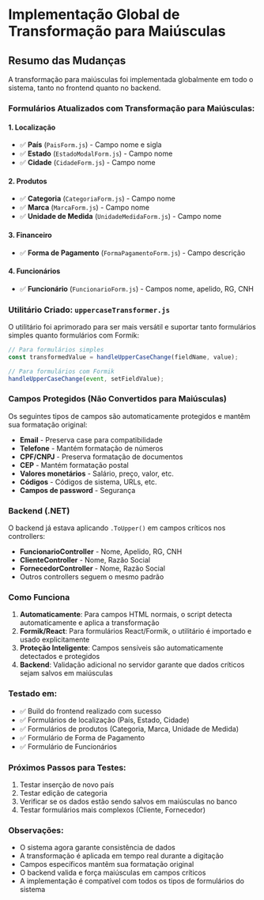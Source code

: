 # Implementação Global de Transformação para Maiúsculas

## Resumo das Mudanças

A transformação para maiúsculas foi implementada globalmente em todo o sistema, tanto no frontend quanto no backend.

### Formulários Atualizados com Transformação para Maiúsculas:

#### 1. **Localização**
- ✅ **País** (`PaisForm.js`) - Campo nome e sigla
- ✅ **Estado** (`EstadoModalForm.js`) - Campo nome 
- ✅ **Cidade** (`CidadeForm.js`) - Campo nome

#### 2. **Produtos**
- ✅ **Categoria** (`CategoriaForm.js`) - Campo nome
- ✅ **Marca** (`MarcaForm.js`) - Campo nome  
- ✅ **Unidade de Medida** (`UnidadeMedidaForm.js`) - Campo nome

#### 3. **Financeiro**
- ✅ **Forma de Pagamento** (`FormaPagamentoForm.js`) - Campo descrição

#### 4. **Funcionários**
- ✅ **Funcionário** (`FuncionarioForm.js`) - Campos nome, apelido, RG, CNH

### Utilitário Criado: `uppercaseTransformer.js`

O utilitário foi aprimorado para ser mais versátil e suportar tanto formulários simples quanto formulários com Formik:

```javascript
// Para formulários simples
const transformedValue = handleUpperCaseChange(fieldName, value);

// Para formulários com Formik  
handleUpperCaseChange(event, setFieldValue);
```

### Campos Protegidos (Não Convertidos para Maiúsculas)

Os seguintes tipos de campos são automaticamente protegidos e mantêm sua formatação original:

- **Email** - Preserva case para compatibilidade
- **Telefone** - Mantém formatação de números
- **CPF/CNPJ** - Preserva formatação de documentos
- **CEP** - Mantém formatação postal
- **Valores monetários** - Salário, preço, valor, etc.
- **Códigos** - Códigos de sistema, URLs, etc.
- **Campos de password** - Segurança

### Backend (.NET)

O backend já estava aplicando `.ToUpper()` em campos críticos nos controllers:

- **FuncionarioController** - Nome, Apelido, RG, CNH
- **ClienteController** - Nome, Razão Social
- **FornecedorController** - Nome, Razão Social
- Outros controllers seguem o mesmo padrão

### Como Funciona

1. **Automaticamente**: Para campos HTML normais, o script detecta automaticamente e aplica a transformação
2. **Formik/React**: Para formulários React/Formik, o utilitário é importado e usado explicitamente
3. **Proteção Inteligente**: Campos sensíveis são automaticamente detectados e protegidos
4. **Backend**: Validação adicional no servidor garante que dados críticos sejam salvos em maiúsculas

### Testado em:

- ✅ Build do frontend realizado com sucesso
- ✅ Formulários de localização (País, Estado, Cidade)
- ✅ Formulários de produtos (Categoria, Marca, Unidade de Medida)
- ✅ Formulário de Forma de Pagamento
- ✅ Formulário de Funcionários

### Próximos Passos para Testes:

1. Testar inserção de novo país
2. Testar edição de categoria
3. Verificar se os dados estão sendo salvos em maiúsculas no banco
4. Testar formulários mais complexos (Cliente, Fornecedor)

### Observações:

- O sistema agora garante consistência de dados
- A transformação é aplicada em tempo real durante a digitação
- Campos específicos mantêm sua formatação original
- O backend valida e força maiúsculas em campos críticos
- A implementação é compatível com todos os tipos de formulários do sistema
